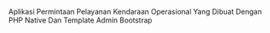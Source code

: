 Aplikasi Permintaan Pelayanan Kendaraan Operasional Yang Dibuat Dengan PHP Native Dan Template Admin Bootstrap
